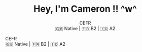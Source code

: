 <h1 align="center">
  Hey, I'm Cameron !! ^w^
</h1>
<section align="center">
  CEFR <br>
  🇬🇧 Native | 🇫🇷 B2 | 🇮🇩 A2
</section>
<p>
  CEFR <br>
  🇬🇧 Native | 🇫🇷 B2 | 🇮🇩 A2
</p>
